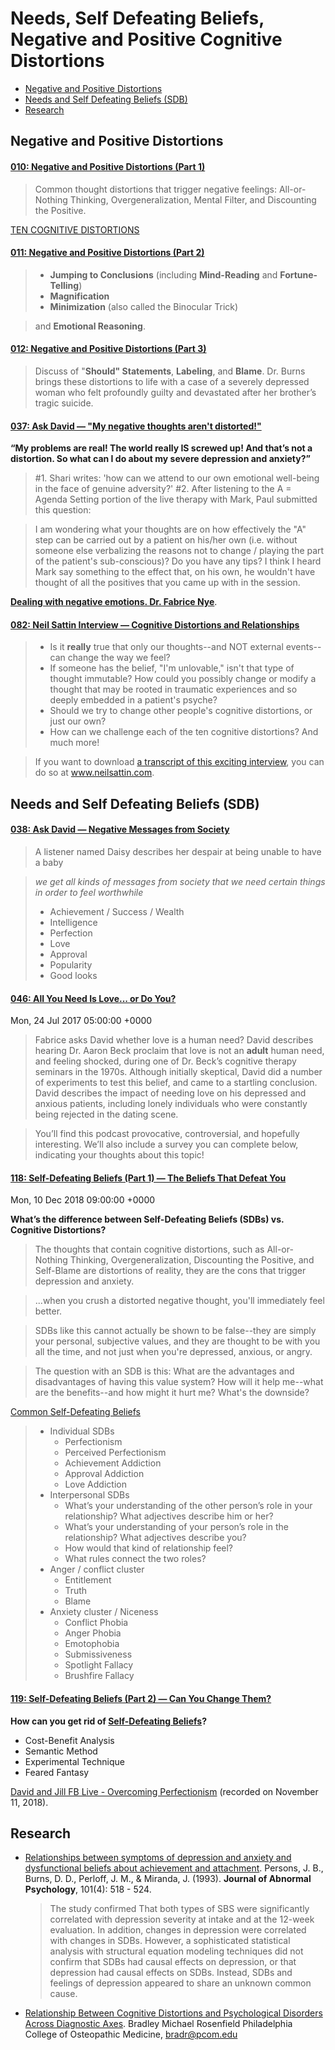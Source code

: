 # Needs, Self Defeating Beliefs, Negative and Positive Cognitive Distortions

* [Negative and Positive Distortions](#negative-and-positive-distortions)
* [Needs and Self Defeating Beliefs (SDB)](#needs-and-self-defeating-beliefs-sdb)
* [Research](#research)

## Negative and Positive Distortions

#### [010: Negative and Positive Distortions (Part 1)](http://feelinggood.libsyn.com/010-negative-and-positive-distortions-part-1)

> Common thought distortions that trigger negative feelings: All-or-Nothing Thinking, Overgeneralization, Mental Filter, and Discounting the Positive.

[TEN COGNITIVE DISTORTIONS](https://daviddburnsmd.files.wordpress.com/2017/04/distortions-v-18.pdf)

#### [011: Negative and Positive Distortions (Part 2)](http://feelinggood.libsyn.com/011-negative-and-positive-distortions-part-2)

> * **Jumping to Conclusions** (including **Mind-Reading** and **Fortune-Telling**)
> * **Magnification** 
> * **Minimization** (also called the Binocular Trick) 

> and **Emotional Reasoning**.

#### [012: Negative and Positive Distortions (Part 3)](http://feelinggood.libsyn.com/012-negative-and-positive-distortions-part-3)

> Discuss of "**Should" Statements**, **Labeling**, and **Blame**. Dr. Burns brings these distortions to life with a case of a severely depressed woman who felt profoundly guilty and devastated after her brother’s tragic suicide.

#### [037: Ask David — "My negative thoughts aren't distorted!"](http://feelinggood.libsyn.com/037-ask-david-my-negative-thoughts-arent-distorted)

**“My problems are real! The world really IS screwed up! And that’s not a distortion. So what can I do about my severe depression and anxiety?”**

> #1. Shari writes: 'how can we attend to our own emotional well-being in the face of genuine adversity?'
> #2. After listening to the A = Agenda Setting portion of the live therapy with Mark, Paul submitted this question:

> I am wondering what your thoughts are on how effectively the "A" step can be carried out by a patient on his/her own (i.e. without someone else verbalizing the reasons not to change / playing the part of the patient's sub-conscious)? Do you have any tips? I think I heard Mark say something to the effect that, on his own, he wouldn't have thought of all the positives that you came up with in the session.

**[Dealing with negative emotions. Dr. Fabrice Nye](http://emotionsinharmony.libsyn.com/dealing-with-negative-emotions-dr-fabrice-nye)**.

#### [082: Neil Sattin Interview — Cognitive Distortions and Relationships](http://feelinggood.libsyn.com/082-neil-sattin-interview-cognitive-distortions-and-relationships)

> * Is it **really** true that only our thoughts--and NOT external events--can change the way we feel?
> * If someone has the belief, "I'm unlovable," isn't that type of thought immutable? How could you possibly change or modify a thought that may be rooted in traumatic experiences and so deeply embedded in a patient's psyche?
> * Should we try to change other people's cognitive distortions, or just our own?
> * How can we challenge each of the ten cognitive distortions?
And much more!

> If you want to download [a transcript of this exciting interview](https://www.neilsattin.com/blog/2018/03/133-change-thoughts-change-life-cognitive-distortions-dr-david-burns/), you can do so at www.neilsattin.com.


## Needs and Self Defeating Beliefs (SDB)

#### [038: Ask David — Negative Messages from Society](http://feelinggood.libsyn.com/038-ask-david-negative-messages-from-society)

> A listener named Daisy describes her despair at being unable to have a baby

> *we get all kinds of messages from society that we need certain things in order to feel worthwhile*
> * Achievement / Success / Wealth
> * Intelligence
> * Perfection
> * Love
> * Approval
> * Popularity
> * Good looks

#### [046: All You Need Is Love... or Do You?](http://feelinggood.libsyn.com/046-all-you-need-is-love-or-do-you)

Mon, 24 Jul 2017 05:00:00 +0000

> Fabrice asks David whether love is a human need? David describes hearing Dr. Aaron Beck proclaim that love is not an **adult** human need, and feeling shocked, during one of Dr. Beck’s cognitive therapy seminars in the 1970s. Although initially skeptical, David did a number of experiments to test this belief, and came to a startling conclusion. David describes the impact of needing love on his depressed and anxious patients, including lonely individuals who were constantly being rejected in the dating scene.

> You’ll find this podcast provocative, controversial, and hopefully interesting. We’ll also include a survey you can complete below, indicating your thoughts about this topic!

#### [118: Self-Defeating Beliefs (Part 1) — The Beliefs That Defeat You](http://feelinggood.libsyn.com/118-self-defeating-beliefs-part-1-the-beliefs-that-defeat-you)

Mon, 10 Dec 2018 09:00:00 +0000

**What’s the difference between Self-Defeating Beliefs (SDBs) vs. Cognitive Distortions?**

> The thoughts that contain cognitive distortions, such as All-or-Nothing Thinking, Overgeneralization, Discounting the Positive, and Self-Blame are distortions of reality, they are the cons that trigger depression and anxiety. 

> ...when you crush a distorted negative thought, you'll immediately feel better.

> SDBs like this cannot actually be shown to be false--they are simply your personal, subjective values, and they are thought to be with you all the time, and not just when you're depressed, anxious, or angry.

> The question with an SDB is this: What are the advantages and disadvantages of having this value system? How will it help me--what are the benefits--and how might it hurt me? What's the downside?

[Common Self-Defeating Beliefs](https://feelinggood.com/wp-content/uploads/2018/11/Self-Defeating-Beliefs-list-v-1.pdf)
> * Individual SDBs
>   * Perfectionism
>   * Perceived Perfectionism
>   * Achievement Addiction
>   * Approval Addiction
>   * Love Addiction
> * Interpersonal SDBs
>   * What’s your understanding of the other person’s role in your relationship? What adjectives describe him or her?
>   * What’s your understanding of your person’s role in the relationship? What adjectives describe you?
>   * How would that kind of relationship feel?
>   * What rules connect the two roles?
> * Anger / conflict cluster 
>   * Entitlement
>   * Truth
>   * Blame
> * Anxiety cluster / Niceness
>   * Conflict Phobia
>   * Anger Phobia
>   * Emotophobia
>   * Submissiveness
>   * Spotlight Fallacy
>   * Brushfire Fallacy

#### [119: Self-Defeating Beliefs (Part 2) — Can You Change Them?](http://feelinggood.libsyn.com/119-self-defeating-beliefs-part-2-can-you-change-them)

**How can you get rid of [Self-Defeating Beliefs](https://feelinggood.com/wp-content/uploads/2018/11/Self-Defeating-Beliefs-list-v-1.pdf)?**

* Cost-Benefit Analysis
* Semantic Method
* Experimental Technique
* Feared Fantasy

[David and Jill FB Live - Overcoming Perfectionism](https://www.facebook.com/DavidBurnsMD/videos/548965778908540/) (recorded on November 11, 2018).

## Research

* [Relationships between symptoms of depression and anxiety and dysfunctional beliefs about achievement and attachment](https://www.ncbi.nlm.nih.gov/pubmed/8282919). Persons, J. B., Burns, D. D., Perloff, J. M., & Miranda, J. (1993). **Journal of Abnormal Psychology**, 101(4): 518 - 524.
  > The study confirmed That both types of SBS were significantly correlated with depression severity at intake and at the 12-week evaluation. In addition, changes in depression were correlated with changes in SDBs. However, a sophisticated statistical analysis with structural equation modeling techniques did not confirm that SDBs had causal effects on depression, or that depression had causal effects on SDBs. Instead, SDBs and feelings of depression appeared to share an unknown common cause.
* [Relationship Between Cognitive Distortions and Psychological Disorders Across Diagnostic Axes](https://digitalcommons.pcom.edu/cgi/viewcontent.cgi?article=1118&context=psychology_dissertations). Bradley Michael Rosenfield Philadelphia College of Osteopathic Medicine, bradr@pcom.edu

